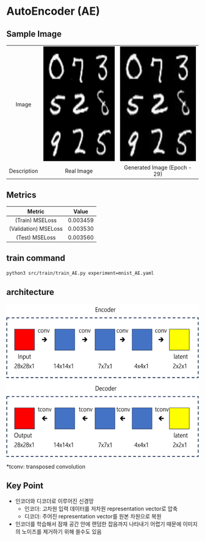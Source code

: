 # AutoEncoder (AE)

## Sample Image

||||
|:--:|:--:|:--:|
|Image|<img src="./images/AE_real_best.png" width="300" height=300/>|<img src="./images/AE_fake_best.png" width="300" height=300/>|
|Description|Real Image|Generated Image (Epoch - 29)|

## Metrics

|Metric|Value|
|:--:|:--:|
|(Train) MSELoss|0.003459|
|(Validation) MSELoss|0.003530|
|(Test) MSELoss|0.003560|


## train command
```bash
python3 src/train/train_AE.py experiment=mnist_AE.yaml
```

## architecture

<img src="./images/AE.png" width="600" height=400/>

*tconv: transposed convolution

## Key Point

- 인코더와 디코더로 이루어진 신경망
  - 인코더: 고차원 입력 데이터를 저차원 representation vector로 압축
  - 디코더: 주어진 representation vector를 원본 차원으로 복원
- 인코더를 학습해서 잠재 공간 안에 랜덤한 잡음까지 나타내기 어렵기 때문에 이미지의 노이즈를 제거하기 위해 쓸수도 있음
